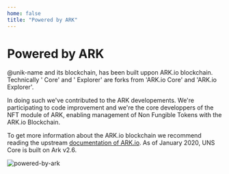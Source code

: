 ```yaml
---
home: false
title: "Powered by ARK"
---
```


# Powered by ARK

@unik-name and its <brand name="uns"/> blockchain, has been built uppon ARK.io blockchain. Technically '<brand name="uns"/> Core' and '<brand name="uns"/> Explorer' are forks from 'ARK.io Core' and 'ARK.io Explorer'.

In doing such we've contributed to the ARK developements. We're participating to code improvement and we're the core developpers of the NFT module of ARK, enabling management of Non Fungible Tokens with the ARK.io Blockchain. 

To get more information about the ARK.io blockchain we recommend reading the upstream [documentation of ARK.io](https://docs.ark.io/).
As of January 2020, UNS Core is built on Ark v2.6.

![powered-by-ark](/images/poweredbyark6.png)

